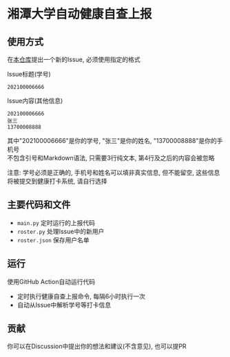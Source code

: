 # 湘潭大学自动健康自查上报

## 使用方式

在[本仓库](https://github.com/YangRucheng/XTU-Health-Submit/issues)提出一个新的Issue, 必须使用指定的格式

Issue标题(学号)

```
202100006666
```

Issue内容(其他信息)

```
202100006666
张三
13700008888
```

其中"202100006666"是你的学号, "张三"是你的姓名, "13700008888"是你的手机号  
不包含引号和Markdown语法, 只需要3行纯文本, 第4行及之后的内容会被忽略  

注意: 学号必须是正确的, 手机号和姓名可以填非真实信息, 但不能留空, 这些信息将被提交到健康打卡系统, 请自行选择

## 主要代码和文件

- `main.py`     定时运行的上报代码
- `roster.py`   处理Issue中的新用户
- `roster.json` 保存用户名单

## 运行

使用GitHub Action自动运行代码

- 定时执行健康自查上报命令, 每隔6小时执行一次
- 自动从Issue中解析学号等打卡信息

## 贡献

你可以在Discussion中提出你的想法和建议(不含意见), 也可以提PR